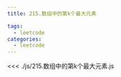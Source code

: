 ```yaml
---
title: 215.数组中的第k个最大元素

tags:
  - leetcode
categories:
  - leetcode
---
```


<<< ./js/215.数组中的第k个最大元素.js
